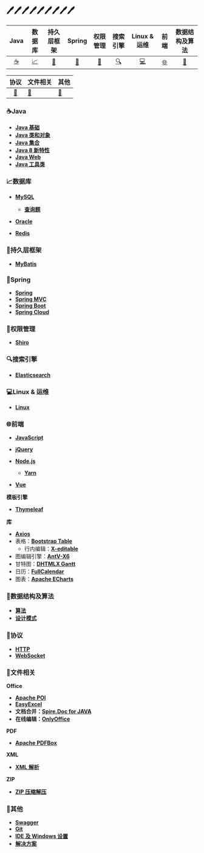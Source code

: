 ## :pen::pen::pen::pen::pen::pen::pen::pen::pen:

| Java | 数据库 | 持久层框架 | Spring | 权限管理 | 搜索引擎 | Linux & 运维 | 前端 | 数据结构及算法 |
| :--: | :----: | :--------: | :----: | :------: | :------: | :------: | :------: | :------: |
| [:coffee:](#coffeejava) | [:chart_with_upwards_trend:](#chart_with_upwards_trend数据库) | [:moyai:](#moyai持久层框架) | [:leaves:](#leavesSpring) | [:closed_lock_with_key:](#closed_lock_with_key权限管理) | [:mag:](#mag搜索引擎) | [:computer:](#computerLinux--运维) | [:globe_with_meridians:](#globe_with_meridians前端) | [:stars:](#stars数据结构及算法) |

|    协议     | 文件相关                    | 其他                    |
| :---------: | --------------------------- | ----------------------- |
| [📡](#📡协议) | [:scroll:](#scroll文件相关) | [:wrench:](#wrench其他) |



### :coffee:Java

- [**Java 基础**](https://github.com/0richalcos/Note/blob/main/Markdown/JavaBasics.md)
- [**Java 类和对象**](https://github.com/0richalcos/Note/blob/main/Markdown/JavaObject.md)
- [**Java 集合**](https://github.com/0richalcos/Note/blob/main/Markdown/JavaCollection.md)
- [**Java 8 新特性**](https://github.com/0richalcos/Note/blob/main/Markdown/Java8.md)
- [**Java Web**](https://github.com/0richalcos/Note/blob/main/Markdown/JavaWeb.md)
- [**Java 工具类**](https://github.com/0richalcos/Note/blob/main/Markdown/JavaUtils.md)



### :chart_with_upwards_trend:数据库

- [**MySQL**](https://github.com/0richalcos/Note/blob/main/Markdown/MySQL.md)
	- [**查询题**](https://github.com/0richalcos/Note/blob/main/Markdown/MySQLQuery.md)

- [**Oracle**](https://github.com/0richalcos/Note/blob/main/Markdown/Oracle.md)
- [**Redis**](https://github.com/0richalcos/Note/blob/main/Markdown/Redis.md)



### :moyai:持久层框架

- [**MyBatis**](https://github.com/0richalcos/Note/blob/main/Markdown/Mybatis.md)



### :leaves:Spring

- [**Spring**](https://github.com/0richalcos/Note/blob/main/Markdown/Spring.md)
- [**Spring MVC**](https://github.com/0richalcos/Note/blob/main/Markdown/SpringMVC.md)
- [**Spring Boot**](https://github.com/0richalcos/Note/blob/main/Markdown/SpringBoot.md)
- [**Spring Cloud**](https://github.com/0richalcos/Note/blob/main/Markdown/SpringCloud.md)



### :closed_lock_with_key:权限管理

- [**Shiro**](https://github.com/0richalcos/Note/blob/main/Markdown/Shiro.md)



### :mag:搜索引擎

- [**Elasticsearch**](https://github.com/0richalcos/Note/blob/main/Markdown/Elasticsearch.md)



### :computer:Linux & 运维

- [**Linux**](https://github.com/0richalcos/Note/blob/main/Markdown/Linux.md)



### :globe_with_meridians:前端

- [**JavaScript**](https://github.com/0richalcos/Note/blob/main/Markdown/JavaScript.md)
- [**jQuery**](https://github.com/0richalcos/Note/blob/main/Markdown/jQuery.md)
- [**Node.js**](https://github.com/0richalcos/Note/blob/main/Markdown/Node.js.md)
  - [**Yarn**](https://github.com/0richalcos/Note/blob/main/Markdown/Yarn.md)

- [**Vue**](https://github.com/0richalcos/Note/blob/main/Markdown/Vue.md)



**模板引擎**

- [**Thymeleaf**](https://github.com/0richalcos/Note/blob/main/Markdown/Thymeleaf.md)



**库**

- [**Axios**](https://github.com/0richalcos/Note/blob/main/Markdown/Axios.md)
- 表格：[**Bootstrap Table**](https://github.com/0richalcos/Note/blob/main/Markdown/BootstrapTable.md)
  - 行内编辑：[**X-editable**](https://github.com/0richalcos/Note/blob/main/Markdown/X-editable.md)
- 图编辑引擎：[**AntV-X6**](https://github.com/0richalcos/Note/blob/main/Markdown/AntV-X6.md)
- 甘特图：[**DHTMLX Gantt**](https://github.com/0richalcos/Note/blob/main/Markdown/DHTMLXGantt.md)
- 日历：[**FullCalendar**](https://github.com/0richalcos/Note/blob/main/Markdown/FullCalendar.md)
- 图表：[**Apache ECharts**](https://github.com/0richalcos/Note/blob/main/Markdown/ApacheECharts.md)



### :stars:数据结构及算法

- [**算法**](https://github.com/0richalcos/Note/blob/main/Markdown/Algorithm.md)
- [**设计模式**](https://github.com/0richalcos/Note/blob/main/Markdown/DesignPattern.md)



### 📡协议

- [**HTTP**](https://github.com/0richalcos/Note/blob/main/Markdown/HTTP.md)
- [**WebSocket**](https://github.com/0richalcos/Note/blob/main/Markdown/WebSocket.md)



### :scroll:文件相关

**Office**

- [**Apache POI**](https://github.com/0richalcos/Note/blob/main/Markdown/ApachePOI.md)
- [**EasyExcel**](https://github.com/0richalcos/Note/blob/main/Markdown/EasyExcel.md)
- **文档合并：**[**Spire.Doc for JAVA**](https://github.com/0richalcos/Note/blob/main/Markdown/Spire.DocForJAVA.md)
- **在线编辑：**[**OnlyOffice**](https://github.com/0richalcos/Note/blob/main/Markdown/OnlyOffice.md)



**PDF**

- [**Apache PDFBox**](https://github.com/0richalcos/Note/blob/main/Markdown/ApachePDFBox.md)



**XML**

- [**XML 解析**](https://github.com/0richalcos/Note/blob/main/Markdown/XMLParse.md)



**ZIP**

- [**ZIP 压缩解压**](https://github.com/0richalcos/Note/blob/main/Markdown/Zip4j.md)



### :wrench:其他

- [**Swagger**](https://github.com/0richalcos/Note/blob/main/Markdown/Swagger.md)
- [**Git**](https://github.com/0richalcos/Note/blob/main/Markdown/Git.md)
- [**IDE 及 Windows 设置**](https://github.com/0richalcos/Note/blob/main/Markdown/IDE&Windows.md)
- [**解决方案**](https://github.com/0richalcos/Note/blob/main/Markdown/Solutions.md)

